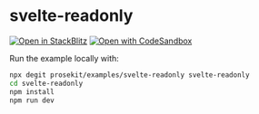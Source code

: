# svelte-readonly

[![Open in StackBlitz](https://developer.stackblitz.com/img/open_in_stackblitz.svg)](https://stackblitz.com/github/prosekit/examples/tree/master/svelte-readonly)
[![Open with CodeSandbox](https://assets.codesandbox.io/github/button-edit-lime.svg)](https://codesandbox.io/p/sandbox/github/prosekit/examples/tree/master/svelte-readonly)

Run the example locally with:

```bash
npx degit prosekit/examples/svelte-readonly svelte-readonly
cd svelte-readonly
npm install
npm run dev
```
